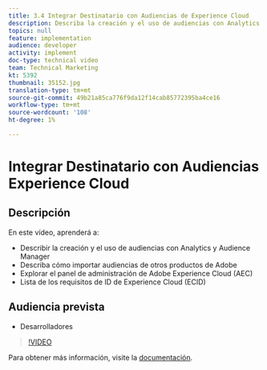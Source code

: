 ```yaml
---
title: 3.4 Integrar Destinatario con Audiencias de Experience Cloud
description: Describa la creación y el uso de audiencias con Analytics y Audience Manager, Describa cómo importar audiencias desde otros productos de Adobe, explore el panel de administración de Adobe Experience Cloud (AEC) y Lista los requisitos para el ID de Experience Cloud (ECID)
topics: null
feature: implementation
audience: developer
activity: implement
doc-type: technical video
team: Technical Marketing
kt: 5392
thumbnail: 35152.jpg
translation-type: tm+mt
source-git-commit: 49b21a85ca776f9da12f14cab85772395ba4ce16
workflow-type: tm+mt
source-wordcount: '108'
ht-degree: 1%

---
```



# Integrar Destinatario con Audiencias Experience Cloud

## Descripción

En este vídeo, aprenderá a:

* Describir la creación y el uso de audiencias con Analytics y Audience Manager
* Describa cómo importar audiencias de otros productos de Adobe
* Explorar el panel de administración de Adobe Experience Cloud (AEC)
* Lista de los requisitos de ID de Experience Cloud (ECID)

## Audiencia prevista

* Desarrolladores

>[!VIDEO](https://video.tv.adobe.com/v/35152/?quality=12)

Para obtener más información, visite la [documentación](https://docs.adobe.com/content/help/en/target/using/integrate/mmp.html).
